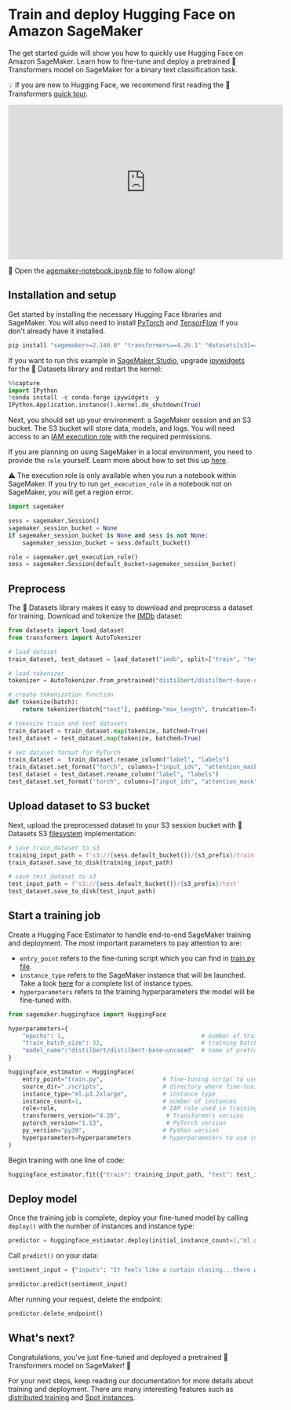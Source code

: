 # Train and deploy Hugging Face on Amazon SageMaker

The get started guide will show you how to quickly use Hugging Face on Amazon SageMaker. Learn how to fine-tune and deploy a pretrained 🤗 Transformers model on SageMaker for a binary text classification task.

💡 If you are new to Hugging Face, we recommend first reading the 🤗 Transformers [quick tour](https://huggingface.co/docs/transformers/quicktour).

<iframe width="560" height="315" src="https://www.youtube.com/embed/pYqjCzoyWyo" title="YouTube video player" frameborder="0" allow="accelerometer; autoplay; clipboard-write; encrypted-media; gyroscope; picture-in-picture" allowfullscreen></iframe>

📓 Open the [agemaker-notebook.ipynb file](https://github.com/huggingface/notebooks/blob/main/sagemaker/01_getting_started_pytorch/sagemaker-notebook.ipynb) to follow along!

## Installation and setup

Get started by installing the necessary Hugging Face libraries and SageMaker. You will also need to install [PyTorch](https://pytorch.org/get-started/locally/) and [TensorFlow](https://www.tensorflow.org/install/pip#tensorflow-2-packages-are-available) if you don't already have it installed.

```python
pip install "sagemaker>=2.140.0" "transformers==4.26.1" "datasets[s3]==2.10.1" --upgrade
```

If you want to run this example in [SageMaker Studio](https://docs.aws.amazon.com/sagemaker/latest/dg/studio.html), upgrade [ipywidgets](https://ipywidgets.readthedocs.io/en/latest/) for the 🤗 Datasets library and restart the kernel:

```python
%%capture
import IPython
!conda install -c conda-forge ipywidgets -y
IPython.Application.instance().kernel.do_shutdown(True)
```

Next, you should set up your environment: a SageMaker session and an S3 bucket. The S3 bucket will store data, models, and logs. You will need access to an [IAM execution role](https://docs.aws.amazon.com/sagemaker/latest/dg/sagemaker-roles.html) with the required permissions.

If you are planning on using SageMaker in a local environment, you need to provide the `role` yourself. Learn more about how to set this up [here](https://huggingface.co/docs/sagemaker/train#installation-and-setup).

⚠️ The execution role is only available when you run a notebook within SageMaker. If you try to run `get_execution_role` in a notebook not on SageMaker, you will get a region error.

```python
import sagemaker

sess = sagemaker.Session()
sagemaker_session_bucket = None
if sagemaker_session_bucket is None and sess is not None:
    sagemaker_session_bucket = sess.default_bucket()

role = sagemaker.get_execution_role()
sess = sagemaker.Session(default_bucket=sagemaker_session_bucket)
```

## Preprocess

The 🤗 Datasets library makes it easy to download and preprocess a dataset for training. Download and tokenize the [IMDb](https://huggingface.co/datasets/imdb) dataset:

```python
from datasets import load_dataset
from transformers import AutoTokenizer

# load dataset
train_dataset, test_dataset = load_dataset("imdb", split=["train", "test"])

# load tokenizer
tokenizer = AutoTokenizer.from_pretrained("distilbert/distilbert-base-uncased")

# create tokenization function
def tokenize(batch):
    return tokenizer(batch["text"], padding="max_length", truncation=True)

# tokenize train and test datasets
train_dataset = train_dataset.map(tokenize, batched=True)
test_dataset = test_dataset.map(tokenize, batched=True)

# set dataset format for PyTorch
train_dataset =  train_dataset.rename_column("label", "labels")
train_dataset.set_format("torch", columns=["input_ids", "attention_mask", "labels"])
test_dataset = test_dataset.rename_column("label", "labels")
test_dataset.set_format("torch", columns=["input_ids", "attention_mask", "labels"])
```

## Upload dataset to S3 bucket

Next, upload the preprocessed dataset to your S3 session bucket with 🤗 Datasets S3 [filesystem](https://huggingface.co/docs/datasets/filesystems.html) implementation:

```python
# save train_dataset to s3
training_input_path = f's3://{sess.default_bucket()}/{s3_prefix}/train'
train_dataset.save_to_disk(training_input_path)

# save test_dataset to s3
test_input_path = f's3://{sess.default_bucket()}/{s3_prefix}/test'
test_dataset.save_to_disk(test_input_path)
```

## Start a training job

Create a Hugging Face Estimator to handle end-to-end SageMaker training and deployment. The most important parameters to pay attention to are:

* `entry_point` refers to the fine-tuning script which you can find in [train.py file](https://github.com/huggingface/notebooks/blob/main/sagemaker/01_getting_started_pytorch/scripts/train.py).
* `instance_type` refers to the SageMaker instance that will be launched. Take a look [here](https://aws.amazon.com/sagemaker/pricing/) for a complete list of instance types.
* `hyperparameters` refers to the training hyperparameters the model will be fine-tuned with.

```python
from sagemaker.huggingface import HuggingFace

hyperparameters={
    "epochs": 1,                                       # number of training epochs
    "train_batch_size": 32,                            # training batch size
    "model_name":"distilbert/distilbert-base-uncased"  # name of pretrained model
}

huggingface_estimator = HuggingFace(
    entry_point="train.py",                 # fine-tuning script to use in training job
    source_dir="./scripts",                 # directory where fine-tuning script is stored
    instance_type="ml.p3.2xlarge",          # instance type
    instance_count=1,                       # number of instances
    role=role,                              # IAM role used in training job to acccess AWS resources (S3)
    transformers_version="4.26",             # Transformers version
    pytorch_version="1.13",                  # PyTorch version
    py_version="py39",                      # Python version
    hyperparameters=hyperparameters         # hyperparameters to use in training job
)
```

Begin training with one line of code:

```python
huggingface_estimator.fit({"train": training_input_path, "test": test_input_path})
```

## Deploy model

Once the training job is complete, deploy your fine-tuned model by calling `deploy()` with the number of instances and instance type:

```python
predictor = huggingface_estimator.deploy(initial_instance_count=1,"ml.g4dn.xlarge")
```

Call `predict()` on your data:

```python
sentiment_input = {"inputs": "It feels like a curtain closing...there was an elegance in the way they moved toward conclusion. No fan is going to watch and feel short-changed."}

predictor.predict(sentiment_input)
```

After running your request, delete the endpoint:

```python
predictor.delete_endpoint()
```

## What's next?

Congratulations, you've just fine-tuned and deployed a pretrained 🤗 Transformers model on SageMaker! 🎉

For your next steps, keep reading our documentation for more details about training and deployment. There are many interesting features such as [distributed training](/docs/sagemaker/train#distributed-training) and [Spot instances](/docs/sagemaker/train#spot-instances).
